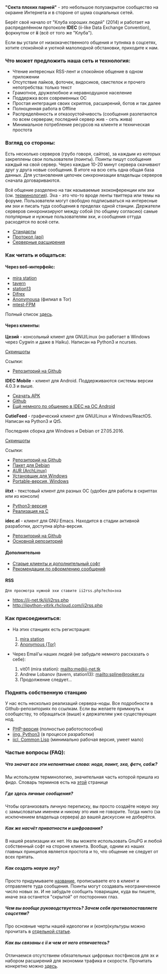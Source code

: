 **"Секта плохих парней"** - это небольшое полузакрытое сообщество на окраине Интернета и в стороне от шума социальных сетей.

Берёт своё начало от "Клуба хороших людей" (2014) и работает на распределённом протоколе **IDEC** (ii-like Data Exchange Convention), форкнутом от **ii** (всё от того же "Клуба").

Если вы устали от низкокачественного общения и тупняка в соцсетях, хотите спокойной и уютной малолюдной обстановки, приходите к нам.

### Что может предложить наша сеть и технология:

* Чтение интересных RSS-лент и спокойное общение в одном приложении
* Отсутствие лайков, фоточек, видосиков, свистелок и прочего непотребства: только текст
* Грамотное, дружелюбное и неравнодушное население
* Поддержка всех современных ОС
* Простая интеграция своих скриптов, расширений, ботов и так далее
* Полноценная работа в Offline
* Распределённость и отказоустойчивость (сообщения разлетаются по всем серверам; последний сервер жив - сеть жива)
* Минимальное потребление ресурсов на клиенте и техническая простота

### Взгляд со стороны:

Есть несколько серверов (грубо говоря, сайтов), за каждым из которых закреплены свои пользователи (поинты). Поинты пишут сообщения каждый на свой сервер. Через каждые 10-20 минут сервера скачивают друг у друга новые сообщения. В итоге на всю сеть одна общая база данных. Для установления цепочек синхронизации владельцы серверов сначала договариваются.

Всё общение разделено на так называемые эхоконференции или эхи (см. [терминология](terminology.md)). Эха - это что-то вроде ленты твиттера или темы на форуме. Пользователи могут свободно подписываться на интересные им эхи и писать туда сообщения в пределах одной станции. Держатели серверов синхронизируют между собой (по общему согласию) самые популярные и нужные пользователям эхи, и сообщения оттуда расходятся по всей сети.

* [Стандарты](standarts.md)
* [Протокол (api)](protocol.md)
* [Серверные расширения](extensions.md)

### Как читать и общаться:

#### Через веб-интерфейс:
* [mira station](https://ii-net.tk/ii/ii-web.php)
* [tavern](http://idec.spline-online.tk/)
* [station13](http://spline.rooker.ru/ii/)
* [Difrex](http://ii.difrex.ru/)
* [Anonymousa](http://mtgbjhifvi4sl773.onion/) (филиал в Tor)
* [mtest-FPM](http://iipython-vitirk.rhcloud.com/)

Полный список [здесь](full-stations.md).

#### Через клиенты:

**Цезий** - консольный клиент для GNU/Linux (но работает в Windows через Cygwin и даже в Haiku). Написан на Python3 и ncurses.

[Скриншоты](caesium-screens.md)

Ссылки:
* [Репозиторий на Github](https://github.com/spline1986/caesium)

**IDEC Mobile** - клиент для Android. Поддерживаются системы версии 4.0.3 и выше.
* [Скачать APK](https://ii-net.tk/ii/files/app-debug.apk)
* [Github](https://github.com/vit1-irk/idec-mobile)
* [Ещё немного по общению в IDEC на ОС Android](android.md)


**CutieFeed** - графический клиент для GNU/Linux и Windows/ReactOS. Написан на Python3 и Qt5.

Последняя сборка для Windows и Debian от 27.05.2016.

[Скриншоты](qt-client-screens.md)

Ссылки:
* [Репозиторий на Github](https://github.com/vit1-irk/cutiefeed)
* [Пакет для Debian](https://ii-net.tk/files/cutiefeed.deb)
* [AUR (ArchLinux)](https://aur.archlinux.org/packages/cutiefeed)
* [Установщик для Windows](https://ii-net.tk/files/cutiefeed_setup.exe)
* [Portable-версия, Windows](https://ii-net.tk/files/cutiefeed-portable.zip)

**iitxt** - текстовый клиент для разных ОС (удобен для работы в скриптах или из консоли)
* [Python3-версия](https://github.com/spline1986/iitxt)
* [Реализация на С](https://github.com/vit1-irk/iitxt-c)

**idec.el** - клиент для GNU Emacs. Находится в стадии активной разработки, доступна alpha-версия.
* [Репозиторий на Github](https://github.com/Difrex/idec.el)
* [Основной репозиторий](https://gitea.difrex.ru/Difrex/idec.el)

#### Дополнительно

* [Старые клиенты и дополнительный софт](old-other-soft.md)
* [Рекомендации по оформлению сообщений](text-decoration.md)

#### RSS
`Для просмотра нужной эхи ставите ii2rss.php?echo=эха`

* <https://ii-net.tk/ii/ii2rss.php>
* <http://iipython-vitirk.rhcloud.com/ii2rss.php>

### Как присоединиться:

* На этих станциях есть регистрация:
	1. [mira station](https://ii-net.tk/ii/register.php)
	2. [Anonymous (Tor)](http://mtgbjhifvi4sl773.onion/reg)

* Через Email'ы наших людей (не забудьте немного рассказать о себе):
	1. vit01 (mira station): <mailto:me@ii-net.tk>
	2. Andrew Lobanov (tavern, station13): <mailto:spline@rooker.ru>
	3. Продолжение следует...

### Поднять собственную станцию

У нас есть несколько реализаций сервера-ноды. Все подробности в Github-репозиториях по ссылкам. Если вы желаете примкнуть к сообществу, то обращаться (выше) к держателям уже существующих нод.

* [PHP-версия](https://github.com/vit1-irk/ii-php) (полностью работоспособна)
* [iing, Python3](https://github.com/spline1986/iing) (в процессе разработки)
* [iicl, Common Lisp](https://github.com/spline1986/iicl) (минимально рабочая версия, умеет мало)

### Частые вопросы (FAQ):

##### Что значат все эти непонятные слова: нода, поинт, эха, фетч, сабж?
Мы используем терминологию, значительная часть которой пришла из фидо. Словарь терминов есть на [этой](terminology.md) странице

##### Где здесь личные сообщения?
Чтобы организовать личную переписку, вы просто создаёте новую эху с замысловатым именем и никому это имя не говорите. Тогда никто (за исключением владельца сервера) до вашей дискуссии не доберётся.

##### Как же насчёт приватности и шифрования?
В нашей реализации их нет. Но вы можете использовать GnuPG и любой собственный софт на стороне клиента. Вообще, одним из наших главных принципов является простота и то, что общение не следует от всех прятать.

##### Как создать новую эху?
Просто придумываете [название](standarts.md), прописываете его в клиент и отправляете туда сообщения. Поинты могут создавать неограниченное число новых эх. И не забудьте сообщить товарищам, куда вы пишете, иначе эха останется "скрытой" от посторонних глаз.

##### Чем вы вообще руководствуетесь? Зачем себя противопоставляете соцсетям?
Про основные черты нашей идеологии и (контр)культуры можно прочитать в [отдельной статье](social.md).

##### Как вы связаны с ii и чем от него отличаетесь?
Отличаемся отсутствием обязательных цифровых постфиксов для эх и набором расширений для экономии трафика и скорости. Прочитать конкретно можно [здесь](iibonds.md).
